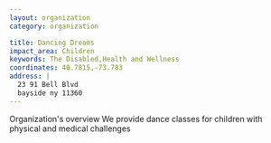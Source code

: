 ```yaml
---
layout: organization
category: organization

title: Dancing Dreams
impact_area: Children
keywords: The Disabled,Health and Wellness
coordinates: 40.7815,-73.783
address: |
  23 91 Bell Blvd
  bayside ny 11360
---
```

Organization's overview
We provide dance classes for children with physical and medical challenges